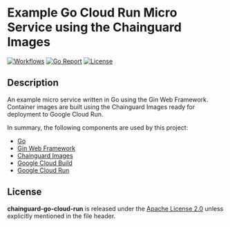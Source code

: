 # Example Go Cloud Run Micro Service using the Chainguard Images

[![Workflows](https://github.com/wintermi/chainguard-go-cloud-run/workflows/Go/badge.svg)](https://github.com/wintermi/chainguard-go-cloud-run/actions)
[![Go Report](https://goreportcard.com/badge/github.com/wintermi/chainguard-go-cloud-run)](https://goreportcard.com/report/github.com/wintermi/chainguard-go-cloud-run)
[![License](https://img.shields.io/github/license/wintermi/chainguard-go-cloud-run)](https://github.com/wintermi/chainguard-go-cloud-run/blob/main/LICENSE)

## Description

An example micro service written in Go using the Gin Web Framework. Container images are built using the Chainguard Images ready for deployment to Google Cloud Run.

In summary, the following components are used by this project:

-   [Go](https://go.dev/)
-   [Gin Web Framework](https://gin-gonic.com/)
-   [Chainguard Images](https://www.chainguard.dev/chainguard-images)
-   [Google Cloud Build](https://cloud.google.com/build)
-   [Google Cloud Run](https://cloud.google.com/run)

## License

**chainguard-go-cloud-run** is released under the [Apache License 2.0](https://github.com/wintermi/chainguard-go-cloud-run/blob/main/LICENSE) unless explicitly mentioned in the file header.
